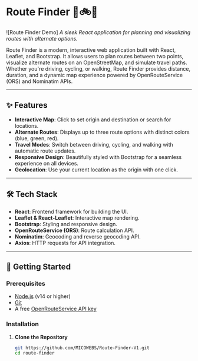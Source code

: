 # Route Finder 🚗🚲🚶

![Route Finder Demo] 
*A sleek React application for planning and visualizing routes with alternate options.*

Route Finder is a modern, interactive web application built with React, Leaflet, and Bootstrap. It allows users to plan routes between two points, visualize alternate routes on an OpenStreetMap, and simulate travel paths. Whether you're driving, cycling, or walking, Route Finder provides distance, duration, and a dynamic map experience powered by OpenRouteService (ORS) and Nominatim APIs.

---

## ✨ Features

- **Interactive Map**: Click to set origin and destination or search for locations.
- **Alternate Routes**: Displays up to three route options with distinct colors (blue, green, red).
- **Travel Modes**: Switch between driving, cycling, and walking with automatic route updates.
- **Responsive Design**: Beautifully styled with Bootstrap for a seamless experience on all devices.
- **Geolocation**: Use your current location as the origin with one click.

---

## 🛠️ Tech Stack

- **React**: Frontend framework for building the UI.
- **Leaflet & React-Leaflet**: Interactive map rendering.
- **Bootstrap**: Styling and responsive design.
- **OpenRouteService (ORS)**: Route calculation API.
- **Nominatim**: Geocoding and reverse geocoding API.
- **Axios**: HTTP requests for API integration.

---



## 🚀 Getting Started

### Prerequisites
- [Node.js](https://nodejs.org/) (v14 or higher)
- [Git](https://git-scm.com/)
- A free [OpenRouteService API key](https://openrouteservice.org/dev/#/signup)

### Installation

1. **Clone the Repository**
   ```bash
   git https://github.com/MICOWEBS/Route-Finder-V1.git
   cd route-finder
